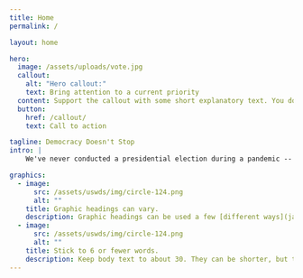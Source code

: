 ```yaml
---
title: Home
permalink: /

layout: home

hero:
  image: /assets/uploads/vote.jpg
  callout:
    alt: "Hero callout:"
    text: Bring attention to a current priority
  content: Support the callout with some short explanatory text. You don't need more than a couple of sentences.
  button:
    href: /callout/
    text: Call to action

tagline: Democracy Doesn't Stop
intro: |
    We've never conducted a presidential election during a pandemic -- but Common Cause has spent 50 years protecting voters, we have the solutions to uphold our rights, and we're confident our nation is up to the challenge.

graphics:
  - image:
      src: /assets/uswds/img/circle-124.png
      alt: ""
    title: Graphic headings can vary.
    description: Graphic headings can be used a few [different ways](javascript:void(0);), depending on what your landing page is for. Highlight your values, specific program areas, or results.
  - image:
      src: /assets/uswds/img/circle-124.png
      alt: ""
    title: Stick to 6 or fewer words.
    description: Keep body text to about 30. They can be shorter, but try to be somewhat balanced across all four. It creates a clean appearance with good spacing.
---
```


